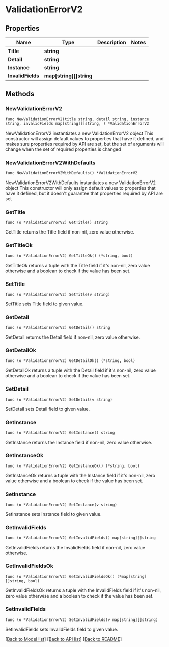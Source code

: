 # ValidationErrorV2

## Properties

Name | Type | Description | Notes
------------ | ------------- | ------------- | -------------
**Title** | **string** |  | 
**Detail** | **string** |  | 
**Instance** | **string** |  | 
**InvalidFields** | **map[string][]string** |  | 

## Methods

### NewValidationErrorV2

`func NewValidationErrorV2(title string, detail string, instance string, invalidFields map[string][]string, ) *ValidationErrorV2`

NewValidationErrorV2 instantiates a new ValidationErrorV2 object
This constructor will assign default values to properties that have it defined,
and makes sure properties required by API are set, but the set of arguments
will change when the set of required properties is changed

### NewValidationErrorV2WithDefaults

`func NewValidationErrorV2WithDefaults() *ValidationErrorV2`

NewValidationErrorV2WithDefaults instantiates a new ValidationErrorV2 object
This constructor will only assign default values to properties that have it defined,
but it doesn't guarantee that properties required by API are set

### GetTitle

`func (o *ValidationErrorV2) GetTitle() string`

GetTitle returns the Title field if non-nil, zero value otherwise.

### GetTitleOk

`func (o *ValidationErrorV2) GetTitleOk() (*string, bool)`

GetTitleOk returns a tuple with the Title field if it's non-nil, zero value otherwise
and a boolean to check if the value has been set.

### SetTitle

`func (o *ValidationErrorV2) SetTitle(v string)`

SetTitle sets Title field to given value.


### GetDetail

`func (o *ValidationErrorV2) GetDetail() string`

GetDetail returns the Detail field if non-nil, zero value otherwise.

### GetDetailOk

`func (o *ValidationErrorV2) GetDetailOk() (*string, bool)`

GetDetailOk returns a tuple with the Detail field if it's non-nil, zero value otherwise
and a boolean to check if the value has been set.

### SetDetail

`func (o *ValidationErrorV2) SetDetail(v string)`

SetDetail sets Detail field to given value.


### GetInstance

`func (o *ValidationErrorV2) GetInstance() string`

GetInstance returns the Instance field if non-nil, zero value otherwise.

### GetInstanceOk

`func (o *ValidationErrorV2) GetInstanceOk() (*string, bool)`

GetInstanceOk returns a tuple with the Instance field if it's non-nil, zero value otherwise
and a boolean to check if the value has been set.

### SetInstance

`func (o *ValidationErrorV2) SetInstance(v string)`

SetInstance sets Instance field to given value.


### GetInvalidFields

`func (o *ValidationErrorV2) GetInvalidFields() map[string][]string`

GetInvalidFields returns the InvalidFields field if non-nil, zero value otherwise.

### GetInvalidFieldsOk

`func (o *ValidationErrorV2) GetInvalidFieldsOk() (*map[string][]string, bool)`

GetInvalidFieldsOk returns a tuple with the InvalidFields field if it's non-nil, zero value otherwise
and a boolean to check if the value has been set.

### SetInvalidFields

`func (o *ValidationErrorV2) SetInvalidFields(v map[string][]string)`

SetInvalidFields sets InvalidFields field to given value.



[[Back to Model list]](../README.md#documentation-for-models) [[Back to API list]](../README.md#documentation-for-api-endpoints) [[Back to README]](../README.md)


